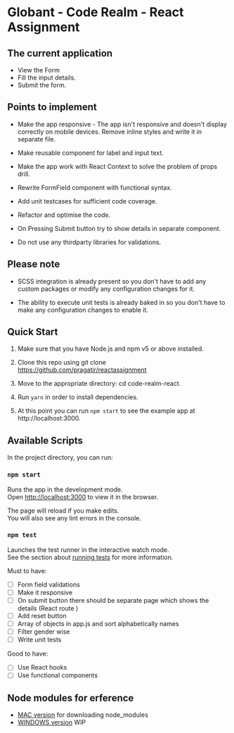 # Globant - Code Realm - React Assignment

## The current application

- View the Form
- Fill the input details.
- Submit the form.

## Points to implement

- Make the app responsive - The app isn't responsive and doesn't display correctly on mobile devices. Remove inline styles and write it in separate file.

- Make reusable component for label and input text.

- Make the app work with React Context to solve the problem of props drill.

- Rewrite FormField component with functional syntax.

- Add unit testcases for sufficient code coverage.

- Refactor and optimise the code.

- On Pressing Submit button try to show details in separate component.

- Do not use any thirdparty libraries for validations.

## Please note

- SCSS integration is already present so you don't have to add any custom packages or modify any configuration changes for it.

- The ability to execute unit tests is already baked in so you don't have to make any configuration changes to enable it.

## Quick Start

1. Make sure that you have Node.js and npm v5 or above installed.

2. Clone this repo using git clone https://github.com/pragatir/reactassignment

3. Move to the appropriate directory: cd code-realm-react.

4. Run `yarn` in order to install dependencies.

5. At this point you can run `npm start` to see the example app at http://localhost:3000.

## Available Scripts

In the project directory, you can run:

### `npm start`

Runs the app in the development mode.<br>
Open [http://localhost:3000](http://localhost:3000) to view it in the browser.

The page will reload if you make edits.<br>
You will also see any lint errors in the console.

### `npm test`

Launches the test runner in the interactive watch mode.<br>
See the section about [running tests](https://facebook.github.io/create-react-app/docs/running-tests) for more information.

Must to have:

- [ ] Form field validations
- [ ] Make it responsive
- [ ] On submit button there should be separate page which shows the details (React route )
- [ ] Add reset button
- [ ] Array of objects in app.js and sort alphabetically names
- [ ] Filter gender wise
- [ ] Write unit tests

Good to have:

- [ ] Use React hooks
- [ ] Use functional components

## Node modules for erference
- [MAC version](https://github.com/umakantp/react-nodemodules) for downloading node_modules
- [WINDOWS version](WIP) WIP
